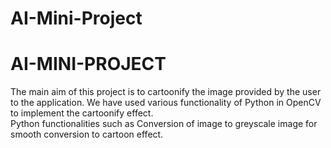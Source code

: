 # AI-Mini-Project
# AI-MINI-PROJECT
The main aim of this project is to cartoonify the image provided by the user to the application. We have used various functionality of Python in OpenCV to implement the cartoonify effect.\
Python functionalities such as Conversion of image to greyscale image for smooth conversion to cartoon effect.

